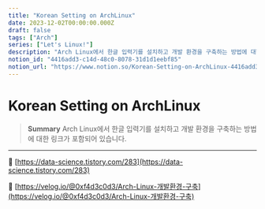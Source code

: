 ```yaml
---
title: "Korean Setting on ArchLinux"
date: 2023-12-02T00:00:00.000Z
draft: false
tags: ["Arch"]
series: ["Let's Linux!"]
description: "Arch Linux에서 한글 입력기를 설치하고 개발 환경을 구축하는 방법에 대한 링크가 포함되어 있습니다."
notion_id: "4416add3-c14d-48c0-8078-31d1d1eebf85"
notion_url: "https://www.notion.so/Korean-Setting-on-ArchLinux-4416add3c14d48c0807831d1d1eebf85"
---
```


# Korean Setting on ArchLinux

> **Summary**
> Arch Linux에서 한글 입력기를 설치하고 개발 환경을 구축하는 방법에 대한 링크가 포함되어 있습니다.

---

🔗 [https://data-science.tistory.com/283](https://data-science.tistory.com/283)

🔗 [https://velog.io/@0xf4d3c0d3/Arch-Linux-개발환경-구축](https://velog.io/@0xf4d3c0d3/Arch-Linux-개발환경-구축)

